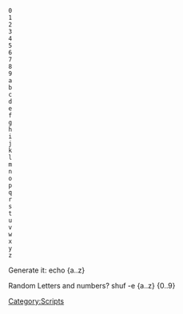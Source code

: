     0
    1
    2
    3
    4
    5
    6
    7
    8
    9
    a
    b
    c
    d
    e
    f
    g
    h
    i
    j
    k
    l
    m
    n
    o
    p
    q
    r
    s
    t
    u
    v
    w
    x
    y
    z

Generate it: echo {a..z}

Random Letters and numbers? shuf -e {a..z} {0..9}

<Category:Scripts>
